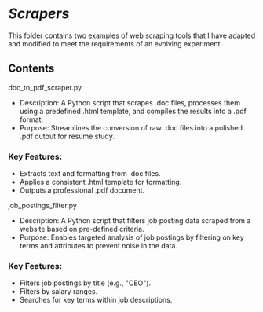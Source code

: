 # *Scrapers*
This folder contains two examples of web scraping tools that I have adapted and modified to meet the requirements of an evolving experiment. 

## **Contents**

doc_to_pdf_scraper.py
- Description: A Python script that scrapes .doc files, processes them using a predefined .html template, and compiles the results into a .pdf format.
- Purpose: Streamlines the conversion of raw .doc files into a polished .pdf output for resume study.
### **Key Features:**
- Extracts text and formatting from .doc files.
- Applies a consistent .html template for formatting.
- Outputs a professional .pdf document.

  
job_postings_filter.py
- Description: A Python script that filters job posting data scraped from a website based on pre-defined criteria.
- Purpose: Enables targeted analysis of job postings by filtering on key terms and attributes to prevent noise in the data.
### **Key Features:**
- Filters job postings by title (e.g., "CEO").
- Filters by salary ranges.
- Searches for key terms within job descriptions.

